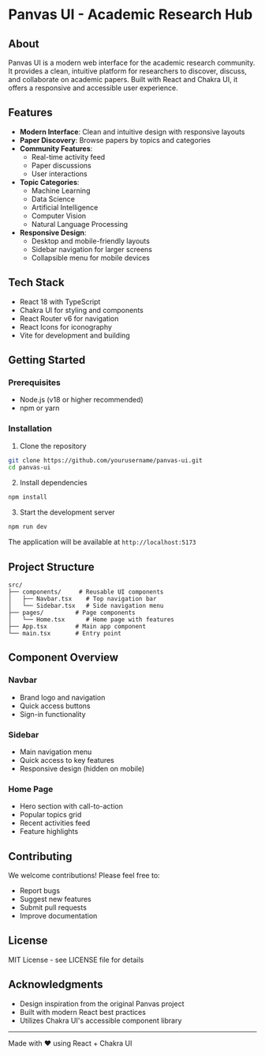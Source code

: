 # Panvas UI - Academic Research Hub

## About
Panvas UI is a modern web interface for the academic research community. It provides a clean, intuitive platform for researchers to discover, discuss, and collaborate on academic papers. Built with React and Chakra UI, it offers a responsive and accessible user experience.

## Features
- **Modern Interface**: Clean and intuitive design with responsive layouts
- **Paper Discovery**: Browse papers by topics and categories
- **Community Features**: 
  - Real-time activity feed
  - Paper discussions
  - User interactions
- **Topic Categories**:
  - Machine Learning
  - Data Science
  - Artificial Intelligence
  - Computer Vision
  - Natural Language Processing
- **Responsive Design**: 
  - Desktop and mobile-friendly layouts
  - Sidebar navigation for larger screens
  - Collapsible menu for mobile devices

## Tech Stack
- React 18 with TypeScript
- Chakra UI for styling and components
- React Router v6 for navigation
- React Icons for iconography
- Vite for development and building

## Getting Started

### Prerequisites
- Node.js (v18 or higher recommended)
- npm or yarn

### Installation
1. Clone the repository
```bash
git clone https://github.com/yourusername/panvas-ui.git
cd panvas-ui
```

2. Install dependencies
```bash
npm install
```

3. Start the development server
```bash
npm run dev
```

The application will be available at `http://localhost:5173`

## Project Structure
```
src/
├── components/     # Reusable UI components
│   ├── Navbar.tsx    # Top navigation bar
│   └── Sidebar.tsx   # Side navigation menu
├── pages/         # Page components
│   └── Home.tsx      # Home page with features
├── App.tsx        # Main app component
└── main.tsx       # Entry point
```

## Component Overview

### Navbar
- Brand logo and navigation
- Quick access buttons
- Sign-in functionality

### Sidebar
- Main navigation menu
- Quick access to key features
- Responsive design (hidden on mobile)

### Home Page
- Hero section with call-to-action
- Popular topics grid
- Recent activities feed
- Feature highlights

## Contributing
We welcome contributions! Please feel free to:
- Report bugs
- Suggest new features
- Submit pull requests
- Improve documentation

## License
MIT License - see LICENSE file for details

## Acknowledgments
- Design inspiration from the original Panvas project
- Built with modern React best practices
- Utilizes Chakra UI's accessible component library

---
Made with ❤️ using React + Chakra UI

